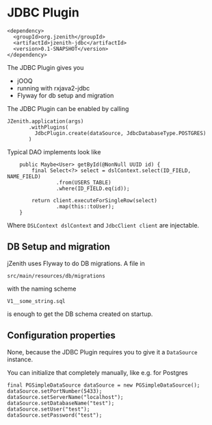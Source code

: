 # JDBC Plugin

```
<dependency>
  <groupId>org.jzenith</groupId>
  <artifactId>jzenith-jdbc</artifactId>
  <version>0.1-SNAPSHOT</version>
</dependency>
```

The JDBC Plugin gives you
* jOOQ
* running with rxjava2-jdbc
* Flyway for db setup and migration

The JDBC Plugin can be enabled by calling 

```
JZenith.application(args)
       .withPlugins(
         JdbcPlugin.create(dataSource, JdbcDatabaseType.POSTGRES)
       )
```

Typical DAO implements look like 

```
    public Maybe<User> getById(@NonNull UUID id) {
        final Select<?> select = dslContext.select(ID_FIELD, NAME_FIELD)
                .from(USERS_TABLE)
                .where(ID_FIELD.eq(id));

        return client.executeForSingleRow(select)
                .map(this::toUser);
    }
```

Where `DSLContext dslContext` and `JdbcClient client` are
injectable. 

## DB Setup and migration
jZenith uses Flyway to do DB migrations. A file in 

`src/main/resources/db/migrations`

with the naming scheme 

`V1__some_string.sql`

is enough to get the DB schema created on startup.

## Configuration properties
None, because the JDBC Plugin requires you to give it 
a `DataSource` instance. 

You can initialize that completely manually, like e.g. for
Postgres

```
final PGSimpleDataSource dataSource = new PGSimpleDataSource();
dataSource.setPortNumber(5433);
dataSource.setServerName("localhost");
dataSource.setDatabaseName("test");
dataSource.setUser("test");
dataSource.setPassword("test");
```


